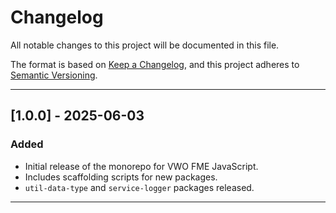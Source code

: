 # Changelog

All notable changes to this project will be documented in this file.

The format is based on [Keep a Changelog](https://keepachangelog.com/en/1.0.0/),
and this project adheres to [Semantic Versioning](https://semver.org/spec/v2.0.0.html).

---

## [1.0.0] - 2025-06-03

### Added

- Initial release of the monorepo for VWO FME JavaScript.
- Includes scaffolding scripts for new packages.
- `util-data-type` and `service-logger` packages released.

---
